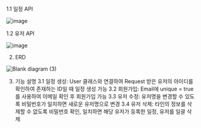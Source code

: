 1.1 일정 API

![image](https://github.com/user-attachments/assets/44435798-f9e7-49f5-a866-a05756291917)

1.2 유저 API

![image](https://github.com/user-attachments/assets/61d33536-6e6b-4dc4-8a4d-ca440ac3bfcf)



2. ERD

![Blank diagram (3)](https://github.com/user-attachments/assets/dc6518c2-441e-4ece-a2bf-3cc93aad9e8e)



3. 기능 설명
  3.1 일정 생성: User 클래스와 연결하여 Request 받은 유저의 아이디를 확인하여 존재하는 ID일 때 일정 생성 가능
  3.2 회원가입: Email에 unique = true를 사용하여 이메일 확인 후 회원가입 가능
  3.3 유저 수정: 유저명을 변경할 수 있도록 비밀번호가 일치하면 새로운 유저명으로 변경
  3.4 유저 삭제: 타인의 정보를 삭제할 수 없도록 비밀번호 확인, 일치하면 해당 유저가 등록한 일정, 유저를 일괄 삭제
